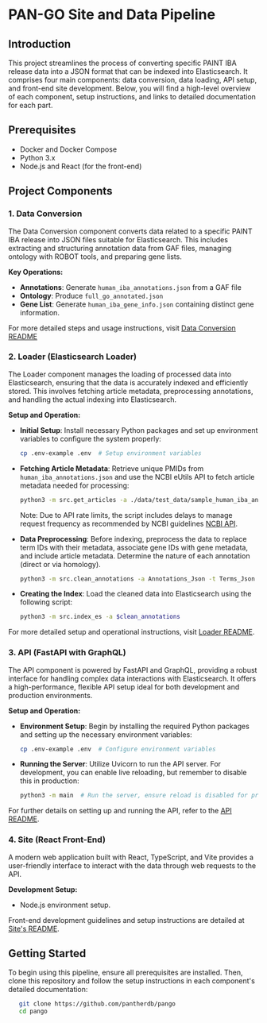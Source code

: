 # PAN-GO Site and Data Pipeline

## Introduction

This project streamlines the process of converting specific PAINT IBA release data into a JSON format that can be indexed into Elasticsearch. It comprises four main components: data conversion, data loading, API setup, and front-end site development. Below, you will find a high-level overview of each component, setup instructions, and links to detailed documentation for each part.

## Prerequisites

- Docker and Docker Compose
- Python 3.x
- Node.js and React (for the front-end)

## Project Components

### 1. Data Conversion

The Data Conversion component converts data related to a specific PAINT IBA release into JSON files suitable for Elasticsearch. This includes extracting and structuring annotation data from GAF files, managing ontology with ROBOT tools, and preparing gene lists.

**Key Operations:**
- **Annotations**: Generate `human_iba_annotations.json` from a GAF file
- **Ontology**: Produce `full_go_annotated.json`
- **Gene List**: Generate `human_iba_gene_info.json` containing distinct gene information.

For more detailed steps and usage instructions, visit [Data Conversion README](data_conversion/) 

### 2. Loader (Elasticsearch Loader)

The Loader component manages the loading of processed data into Elasticsearch, ensuring that the data is accurately indexed and efficiently stored. This involves fetching article metadata, preprocessing annotations, and handling the actual indexing into Elasticsearch.

**Setup and Operation:**
- **Initial Setup**: Install necessary Python packages and set up environment variables to configure the system properly:
    ```bash
    cp .env-example .env  # Setup environment variables
    ```

- **Fetching Article Metadata**: Retrieve unique PMIDs from `human_iba_annotations.json` and use the NCBI eUtils API to fetch article metadata needed for processing:
    ```bash
    python3 -m src.get_articles -a ./data/test_data/sample_human_iba_annotations.json -o /download/articles.json
    ```
    Note: Due to API rate limits, the script includes delays to manage request frequency as recommended by NCBI guidelines [NCBI API](https://www.ncbi.nlm.nih.gov/books/NBK25497/).

- **Data Preprocessing**: Before indexing, preprocess the data to replace term IDs with their metadata, associate gene IDs with gene metadata, and include article metadata. Determine the nature of each annotation (direct or via homology).
    ```bash
    python3 -m src.clean_annotations -a Annotations_Json -t Terms_Json -art Articles_Json -g Genes_Json -o Output_of_Clean_Annotation
    ```

- **Creating the Index**: Load the cleaned data into Elasticsearch using the following script:
    ```bash
    python3 -m src.index_es -a $clean_annotations
    ```

For more detailed setup and operational instructions, visit [Loader README](loader).


### 3. API (FastAPI with GraphQL)

The API component is powered by FastAPI and GraphQL, providing a robust interface for handling complex data interactions with Elasticsearch. It offers a high-performance, flexible API setup ideal for both development and production environments.

**Setup and Operation:**
- **Environment Setup**: Begin by installing the required Python packages and setting up the necessary environment variables:
    ```bash
    cp .env-example .env  # Configure environment variables
    ```

- **Running the Server**: Utilize Uvicorn to run the API server. For development, you can enable live reloading, but remember to disable this in production:
    ```bash
    python3 -m main  # Run the server, ensure reload is disabled for production
    ```

For further details on setting up and running the API, refer to the [API README](api).


### 4. Site (React Front-End)

A modern web application built with React, TypeScript, and Vite provides a user-friendly interface to interact with the data through web requests to the API.

**Development Setup:**
- Node.js environment setup.

Front-end development guidelines and setup instructions are detailed at [Site's README](site-react).

## Getting Started

To begin using this pipeline, ensure all prerequisites are installed. Then, clone this repository and follow the setup instructions in each component's detailed documentation:

```bash
   git clone https://github.com/pantherdb/pango
   cd pango
```
